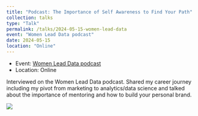 ```yaml
---
title: "Podcast: The Importance of Self Awareness to Find Your Path"
collection: talks
type: "Talk"
permalink: /talks/2024-05-15-women-lead-data
event: "Women Lead Data podcast"
date: 2024-05-15
location: "Online"
---
```


- Event: [Women Lead Data podcast](https://open.spotify.com/episode/2731kuEO9OhMnDgrMG1jQM?si=3ec6faefe1db4e33)
- Location: Online

Interviewed on the Women Lead Data podcast. Shared my career journey including my pivot from marketing to analytics/data science and talked about the importance of mentoring and how to build your personal brand.

<img src="https://raw.githubusercontent.com/maggiewolff/maggiewolff.github.io/master/images/women-lead-data.jfif"> 

